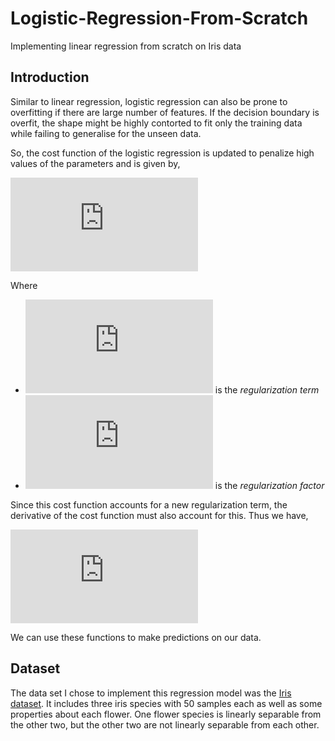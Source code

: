 # Logistic-Regression-From-Scratch
Implementing linear regression from scratch on Iris data

## Introduction

Similar to linear regression, logistic regression can also be prone to overfitting if there are large number of features. If the decision boundary is overfit, the shape might be highly contorted to fit only the training data while failing to generalise for the unseen data.

So, the cost function of the logistic regression is updated to penalize high values of the parameters and is given by,

![](https://latex.codecogs.com/svg.latex?J%28%5Ctheta%29%20%3D%20%5Cfrac%7B1%7D%7Bm%7D%20%5Csum_%7Bi%3D1%7D%5E%7Bm%7D%20%5Cleft%28%20-y%5E%7B%28i%29%7D%20%5Clog%28h_%7B%5Ctheta%7Dx%5E%7B%28i%29%7D%29%20-%20%281-y%5E%7B%28i%29%7D%29%20%5Clog%281-h_%7B%5Ctheta%7Dx%5E%7B%28i%29%7D%29%20%5Cright%29%20&plus;%20%5Cfrac%7B%5Clambda%7D%7B2m%7D%20%5Csum_%7Bj%3D1%7D%5E%7Bn%7D%20%5Ctheta_j%5E2)

Where 

* ![](https://latex.codecogs.com/svg.latex?%5Cinline%20%5Cfrac%7B%5Clambda%7D%7B2m%7D%20%5Csum_%7Bj%3D1%7D%5E%7Bn%7D%20%5Ctheta_j%5E2) is the *regularization term*
* ![](https://latex.codecogs.com/svg.latex?%5Cinline%20%5Clambda) is the *regularization factor*

Since this cost function accounts for a new regularization term, the derivative of the cost function must also account for this. Thus we have,

![](https://latex.codecogs.com/svg.latex?%5Cfrac%7B%5Cpartial%20J%28%5Ctheta%29%7D%7B%5Cpartial%20%5Ctheta_j%7D%20%3D%20%5Cleft%28%20%5Cfrac%7B1%7D%7Bm%7D%20%5Csum_%7Bi%3D1%7D%5E%7Bm%7D%20%28h_%7B%5Ctheta%7Dx%5E%7B%28i%29%7D%20-%20y%5E%7B%28i%29%7D%29x_j%5E%7B%28i%29%7D%20%5Cright%29%20&plus;%20%5Cfrac%7B%5Clambda%7D%7Bm%7D%5Ctheta_j%20%5Cquad%20%5Ctext%7Bfor%20%7D%20j%20%5Cgeq%201)

We can use these functions to make predictions on our data.

## Dataset

The data set I chose to implement this regression model was the [Iris dataset](https://www.kaggle.com/uciml/iris). It includes three iris species with 50 samples each as well as some properties about each flower. One flower species is linearly separable from the other two, but the other two are not linearly separable from each other.
